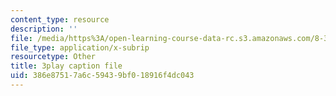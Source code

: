 ```yaml
---
content_type: resource
description: ''
file: /media/https%3A/open-learning-course-data-rc.s3.amazonaws.com/8-334-statistical-mechanics-ii-statistical-physics-of-fields-spring-2014/386e87517a6c59439bf018916f4dc043_9WhnbTT_nS8.vtt
file_type: application/x-subrip
resourcetype: Other
title: 3play caption file
uid: 386e8751-7a6c-5943-9bf0-18916f4dc043
---
```

